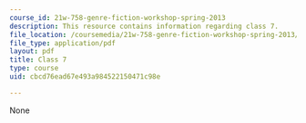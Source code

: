 ```yaml
---
course_id: 21w-758-genre-fiction-workshop-spring-2013
description: This resource contains information regarding class 7.
file_location: /coursemedia/21w-758-genre-fiction-workshop-spring-2013/cbcd76ead67e493a984522150471c98e_MIT21W_758S13_Class_7.pdf
file_type: application/pdf
layout: pdf
title: Class 7
type: course
uid: cbcd76ead67e493a984522150471c98e

---
```

None